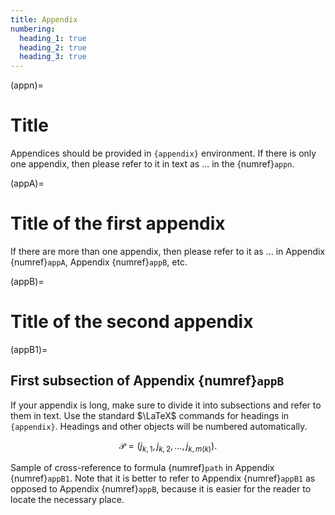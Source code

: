 ```yaml
---
title: Appendix
numbering:
  heading_1: true
  heading_2: true
  heading_3: true
---
```


(appn)=

# Title

Appendices should be provided in `{appendix}` environment. If there is only one appendix,
then please refer to it in text as ... in the {numref}`appn`.

(appA)=

# Title of the first appendix

If there are more than one appendix, then please refer to it
as ... in Appendix {numref}`appA`, Appendix {numref}`appB`, etc.

(appB)=

# Title of the second appendix

(appB1)=

## First subsection of Appendix {numref}`appB`

If your appendix is long, make sure to divide it into subsections and refer to them in text. Use the standard $\LaTeX$ commands for headings in `{appendix}`.
Headings and other objects will be numbered automatically.

$$
\begin{equation}
\label{path}
\mathcal{P}=(j_{k,1},j_{k,2},\dots,j_{k,m(k)}).
\end{equation}
$$

Sample of cross-reference to formula {numref}`path` in Appendix {numref}`appB1`.
Note that it is better to refer to Appendix {numref}`appB1` as opposed to Appendix {numref}`appB`, because it is easier for the reader to locate the necessary place.
